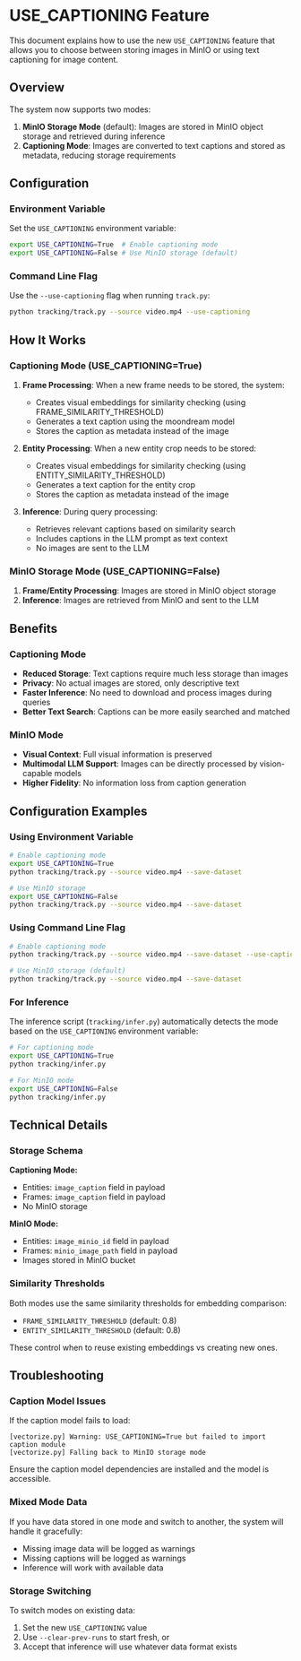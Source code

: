 # USE_CAPTIONING Feature

This document explains how to use the new `USE_CAPTIONING` feature that allows you to choose between storing images in MinIO or using text captioning for image content.

## Overview

The system now supports two modes:

1. **MinIO Storage Mode** (default): Images are stored in MinIO object storage and retrieved during inference
2. **Captioning Mode**: Images are converted to text captions and stored as metadata, reducing storage requirements

## Configuration

### Environment Variable

Set the `USE_CAPTIONING` environment variable:

```bash
export USE_CAPTIONING=True  # Enable captioning mode
export USE_CAPTIONING=False # Use MinIO storage (default)
```

### Command Line Flag

Use the `--use-captioning` flag when running `track.py`:

```bash
python tracking/track.py --source video.mp4 --use-captioning
```

## How It Works

### Captioning Mode (USE_CAPTIONING=True)

1. **Frame Processing**: When a new frame needs to be stored, the system:
   - Creates visual embeddings for similarity checking (using FRAME_SIMILARITY_THRESHOLD)
   - Generates a text caption using the moondream model
   - Stores the caption as metadata instead of the image

2. **Entity Processing**: When a new entity crop needs to be stored:
   - Creates visual embeddings for similarity checking (using ENTITY_SIMILARITY_THRESHOLD)
   - Generates a text caption for the entity crop
   - Stores the caption as metadata instead of the image

3. **Inference**: During query processing:
   - Retrieves relevant captions based on similarity search
   - Includes captions in the LLM prompt as text context
   - No images are sent to the LLM

### MinIO Storage Mode (USE_CAPTIONING=False)

1. **Frame/Entity Processing**: Images are stored in MinIO object storage
2. **Inference**: Images are retrieved from MinIO and sent to the LLM

## Benefits

### Captioning Mode
- **Reduced Storage**: Text captions require much less storage than images
- **Privacy**: No actual images are stored, only descriptive text
- **Faster Inference**: No need to download and process images during queries
- **Better Text Search**: Captions can be more easily searched and matched

### MinIO Mode
- **Visual Context**: Full visual information is preserved
- **Multimodal LLM Support**: Images can be directly processed by vision-capable models
- **Higher Fidelity**: No information loss from caption generation

## Configuration Examples

### Using Environment Variable

```bash
# Enable captioning mode
export USE_CAPTIONING=True
python tracking/track.py --source video.mp4 --save-dataset

# Use MinIO storage
export USE_CAPTIONING=False
python tracking/track.py --source video.mp4 --save-dataset
```

### Using Command Line Flag

```bash
# Enable captioning mode
python tracking/track.py --source video.mp4 --save-dataset --use-captioning

# Use MinIO storage (default)
python tracking/track.py --source video.mp4 --save-dataset
```

### For Inference

The inference script (`tracking/infer.py`) automatically detects the mode based on the `USE_CAPTIONING` environment variable:

```bash
# For captioning mode
export USE_CAPTIONING=True
python tracking/infer.py

# For MinIO mode
export USE_CAPTIONING=False
python tracking/infer.py
```

## Technical Details

### Storage Schema

**Captioning Mode:**
- Entities: `image_caption` field in payload
- Frames: `image_caption` field in payload
- No MinIO storage

**MinIO Mode:**
- Entities: `image_minio_id` field in payload
- Frames: `minio_image_path` field in payload
- Images stored in MinIO bucket

### Similarity Thresholds

Both modes use the same similarity thresholds for embedding comparison:
- `FRAME_SIMILARITY_THRESHOLD` (default: 0.8)
- `ENTITY_SIMILARITY_THRESHOLD` (default: 0.8)

These control when to reuse existing embeddings vs creating new ones.

## Troubleshooting

### Caption Model Issues

If the caption model fails to load:
```
[vectorize.py] Warning: USE_CAPTIONING=True but failed to import caption module
[vectorize.py] Falling back to MinIO storage mode
```

Ensure the caption model dependencies are installed and the model is accessible.

### Mixed Mode Data

If you have data stored in one mode and switch to another, the system will handle it gracefully:
- Missing image data will be logged as warnings
- Missing captions will be logged as warnings
- Inference will work with available data

### Storage Switching

To switch modes on existing data:
1. Set the new `USE_CAPTIONING` value
2. Use `--clear-prev-runs` to start fresh, or
3. Accept that inference will use whatever data format exists 